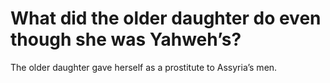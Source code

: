 # What did the older daughter do even though she was Yahweh’s?

The older daughter gave herself as a prostitute to Assyria’s men.

